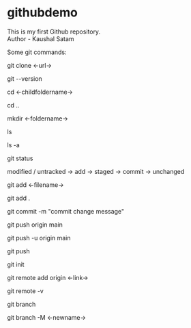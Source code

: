 # githubdemo

This is my first Github repository.<br>
Author - Kaushal Satam

Some git commands:

<!-- cloning github repository/project -->

git clone <-url->

<!-- version -->

git --version

<!-- change directory to child folder -->

cd <-childfoldername->

<!-- change directory to parent folder -->

cd ..

<!-- create new folder -->

mkdir <-foldername->

<!-- list contents of the folder -->

ls

<!-- list contents of the folder including hidden files -->

ls -a

<!-- displays status of code -->

git status

modified / untracked -> add -> staged -> commit -> unchanged

<!-- add files / save changed files -->

git add <-filename->

<!-- to save multiple changes -->

git add .

<!-- commit -->

git commit -m "commit change message"

<!-- finally upload local repo content to remote repo -->

git push origin main

<!-- set upstream if you want to save your progress on same project/repo-->

git push -u origin main

<!-- next time you dont have type whole command, just type -->

git push

<!-- create new git repo -->

git init

<!-- command to run before pushing the repository on github to set remote repository -->
<!-- but firstly you have to create dummy repository on github to get the link and link
    the remote and local repositories together -->

git remote add origin <-link->

<!-- to check the remote repo -->

git remote -v

<!-- to check the current branch -->

git branch

<!-- to rename a branch -->

git branch -M <-newname->
